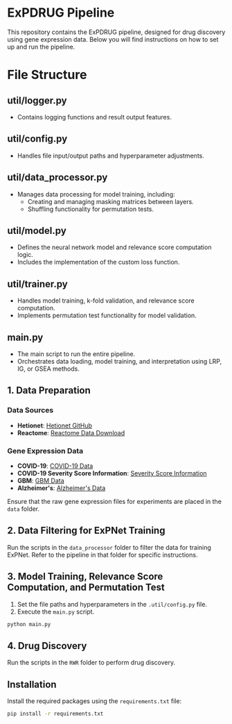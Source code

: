 
# ExPDRUG Pipeline

This repository contains the ExPDRUG pipeline, designed for drug discovery using gene expression data. Below you will find instructions on how to set up and run the pipeline.

# File Structure

## util/logger.py
- Contains logging functions and result output features.

## util/config.py
- Handles file input/output paths and hyperparameter adjustments.

## util/data_processor.py
- Manages data processing for model training, including:
  - Creating and managing masking matrices between layers.
  - Shuffling functionality for permutation tests.

## util/model.py
- Defines the neural network model and relevance score computation logic.
- Includes the implementation of the custom loss function.

## util/trainer.py
- Handles model training, k-fold validation, and relevance score computation.
- Implements permutation test functionality for model validation.

## main.py
- The main script to run the entire pipeline.
- Orchestrates data loading, model training, and interpretation using LRP, IG, or GSEA methods.

## 1. Data Preparation

### Data Sources

- **Hetionet**: [Hetionet GitHub](https://github.com/hetio/hetionet)
- **Reactome**: [Reactome Data Download](https://reactome.org/download-data)

### Gene Expression Data

- **COVID-19**: [COVID-19 Data](https://coda.nih.go.kr)
- **COVID-19 Severity Score Information**: [Severity Score Information](https://www.kcmo.kr/COVID/)
- **GBM**: [GBM Data](https://github.com/DataX-JieHao/PASNet)
- **Alzheimer's**: [Alzheimer's Data](https://github.com/ChihyunPark/DNN_for_ADprediction)

Ensure that the raw gene expression files for experiments are placed in the `data` folder.

## 2. Data Filtering for ExPNet Training

Run the scripts in the `data_processor` folder to filter the data for training ExPNet. Refer to the pipeline in that folder for specific instructions.

## 3. Model Training, Relevance Score Computation, and Permutation Test

1. Set the file paths and hyperparameters in the `.util/config.py` file.
2. Execute the `main.py` script.

```bash
python main.py
```

## 4. Drug Discovery

Run the scripts in the `RWR` folder to perform drug discovery.

## Installation

Install the required packages using the `requirements.txt` file:

```bash
pip install -r requirements.txt
```
